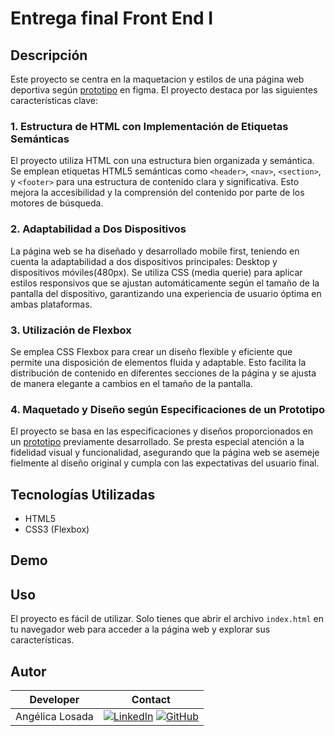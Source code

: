 # Entrega final Front End I

## Descripción

Este proyecto se centra en la maquetacion y estilos de una página web deportiva según [prototipo](https://www.figma.com/file/XW5cnbMW1bpWkedbIUaQcK/12-22-FE1-(Copy)?node-id=0%3A39&mode=dev) en figma. El proyecto destaca por las siguientes características clave:

### 1. Estructura de HTML con Implementación de Etiquetas Semánticas

El proyecto utiliza HTML con una estructura bien organizada y semántica. Se emplean etiquetas HTML5 semánticas como `<header>`, `<nav>`, `<section>`, y `<footer>` para una estructura de contenido clara y significativa. Esto mejora la accesibilidad y la comprensión del contenido por parte de los motores de búsqueda.

### 2. Adaptabilidad a Dos Dispositivos

La página web se ha diseñado y desarrollado mobile first, teniendo en cuenta la adaptabilidad a dos dispositivos principales: Desktop y dispositivos móviles(480px). Se utiliza CSS (media querie) para aplicar estilos responsivos que se ajustan automáticamente según el tamaño de la pantalla del dispositivo, garantizando una experiencia de usuario óptima en ambas plataformas.

### 3. Utilización de Flexbox

Se emplea CSS Flexbox para crear un diseño flexible y eficiente que permite una disposición de elementos fluida y adaptable. Esto facilita la distribución de contenido en diferentes secciones de la página y se ajusta de manera elegante a cambios en el tamaño de la pantalla.

### 4. Maquetado y Diseño según Especificaciones de un Prototipo

El proyecto se basa en las especificaciones y diseños proporcionados en un [prototipo](https://www.figma.com/file/XW5cnbMW1bpWkedbIUaQcK/12-22-FE1-(Copy)?node-id=0%3A39&mode=dev) previamente desarrollado. Se presta especial atención a la fidelidad visual y funcionalidad, asegurando que la página web se asemeje fielmente al diseño original y cumpla con las expectativas del usuario final.

## Tecnologías Utilizadas

- HTML5
- CSS3 (Flexbox)

## Demo


## Uso

El proyecto es fácil de utilizar. Solo tienes que abrir el archivo `index.html` en tu navegador web para acceder a la página web y explorar sus características.

## Autor 

| Developer | Contact |
| ------------- | ------------- |
| Angélica Losada| [![LinkedIn](https://img.shields.io/badge/linkedin-%230077B5.svg?style=for-the-badge&logo=linkedin&logoColor=white)](https://www.linkedin.com/in/alossada/) [![GitHub](https://img.shields.io/badge/github-%23121011.svg?style=for-the-badge&logo=github&logoColor=white)](https://github.com/alossada) |
